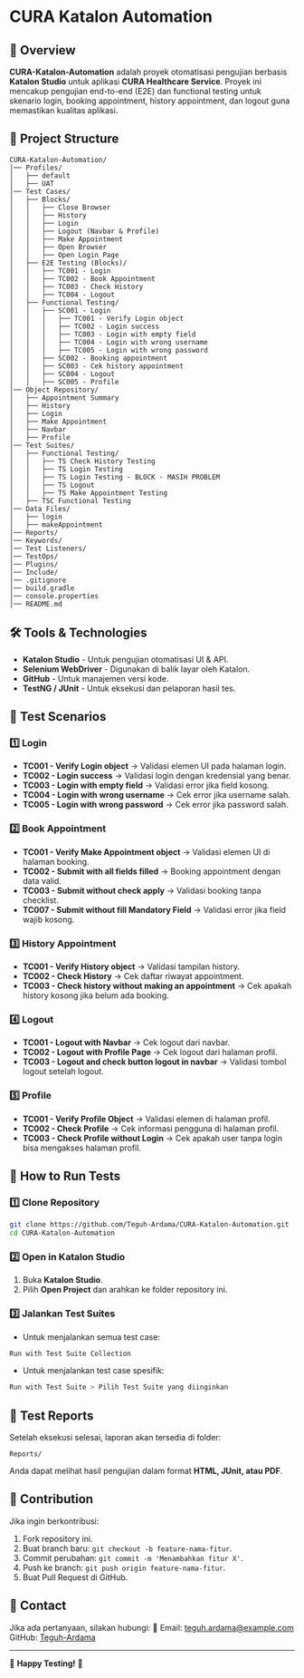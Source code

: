 # CURA Katalon Automation

## 📌 Overview
**CURA-Katalon-Automation** adalah proyek otomatisasi pengujian berbasis **Katalon Studio** untuk aplikasi **CURA Healthcare Service**. Proyek ini mencakup pengujian end-to-end (E2E) dan functional testing untuk skenario login, booking appointment, history appointment, dan logout guna memastikan kualitas aplikasi.

## 📂 Project Structure
```
CURA-Katalon-Automation/
│── Profiles/
│   ├── default
│   ├── UAT
│── Test Cases/
│   ├── Blocks/
│   │   ├── Close Browser
│   │   ├── History
│   │   ├── Login
│   │   ├── Logout (Navbar & Profile)
│   │   ├── Make Appointment
│   │   ├── Open Browser
│   │   ├── Open Login Page
│   ├── E2E Testing (Blocks)/
│   │   ├── TC001 - Login
│   │   ├── TC002 - Book Appointment
│   │   ├── TC003 - Check History
│   │   ├── TC004 - Logout
│   ├── Functional Testing/
│   │   ├── SC001 - Login
│   │   │   ├── TC001 - Verify Login object
│   │   │   ├── TC002 - Login success
│   │   │   ├── TC003 - Login with empty field
│   │   │   ├── TC004 - Login with wrong username
│   │   │   ├── TC005 - Login with wrong password
│   │   ├── SC002 - Booking appointment
│   │   ├── SC003 - Cek history appointment
│   │   ├── SC004 - Logout
│   │   ├── SC005 - Profile
│── Object Repository/
│   ├── Appointment Summary
│   ├── History
│   ├── Login
│   ├── Make Appointment
│   ├── Navbar
│   ├── Profile
│── Test Suites/
│   ├── Functional Testing/
│   │   ├── TS Check History Testing
│   │   ├── TS Login Testing
│   │   ├── TS Login Testing - BLOCK - MASIH PROBLEM
│   │   ├── TS Logout
│   │   ├── TS Make Appointment Testing
│   ├── TSC Functional Testing
│── Data Files/
│   ├── login
│   ├── makeAppointment
│── Reports/
│── Keywords/
│── Test Listeners/
│── TestOps/
│── Plugins/
│── Include/
│── .gitignore
│── build.gradle
│── console.properties
│── README.md
```

## 🛠️ Tools & Technologies
- **Katalon Studio** - Untuk pengujian otomatisasi UI & API.
- **Selenium WebDriver** - Digunakan di balik layar oleh Katalon.
- **GitHub** - Untuk manajemen versi kode.
- **TestNG / JUnit** - Untuk eksekusi dan pelaporan hasil tes.

## 🚀 Test Scenarios
### 1️⃣ **Login**
- **TC001 - Verify Login object** → Validasi elemen UI pada halaman login.
- **TC002 - Login success** → Validasi login dengan kredensial yang benar.
- **TC003 - Login with empty field** → Validasi error jika field kosong.
- **TC004 - Login with wrong username** → Cek error jika username salah.
- **TC005 - Login with wrong password** → Cek error jika password salah.

### 2️⃣ **Book Appointment**
- **TC001 - Verify Make Appointment object** → Validasi elemen UI di halaman booking.
- **TC002 - Submit with all fields filled** → Booking appointment dengan data valid.
- **TC003 - Submit without check apply** → Validasi booking tanpa checklist.
- **TC007 - Submit without fill Mandatory Field** → Validasi error jika field wajib kosong.

### 3️⃣ **History Appointment**
- **TC001 - Verify History object** → Validasi tampilan history.
- **TC002 - Check History** → Cek daftar riwayat appointment.
- **TC003 - Check history without making an appointment** → Cek apakah history kosong jika belum ada booking.

### 4️⃣ **Logout**
- **TC001 - Logout with Navbar** → Cek logout dari navbar.
- **TC002 - Logout with Profile Page** → Cek logout dari halaman profil.
- **TC003 - Logout and check button logout in navbar** → Validasi tombol logout setelah logout.

### 5️⃣ **Profile**
- **TC001 - Verify Profile Object** → Validasi elemen di halaman profil.
- **TC002 - Check Profile** → Cek informasi pengguna di halaman profil.
- **TC003 - Check Profile without Login** → Cek apakah user tanpa login bisa mengakses halaman profil.

## 🔧 How to Run Tests
### 1️⃣ Clone Repository
```sh
git clone https://github.com/Teguh-Ardama/CURA-Katalon-Automation.git
cd CURA-Katalon-Automation
```
### 2️⃣ Open in Katalon Studio
1. Buka **Katalon Studio**.
2. Pilih **Open Project** dan arahkan ke folder repository ini.

### 3️⃣ Jalankan Test Suites
- Untuk menjalankan semua test case:
```sh
Run with Test Suite Collection
```
- Untuk menjalankan test case spesifik:
```sh
Run with Test Suite > Pilih Test Suite yang diinginkan
```

## 📜 Test Reports
Setelah eksekusi selesai, laporan akan tersedia di folder:
```
Reports/
```
Anda dapat melihat hasil pengujian dalam format **HTML, JUnit, atau PDF**.

## 📌 Contribution
Jika ingin berkontribusi:
1. Fork repository ini.
2. Buat branch baru: `git checkout -b feature-nama-fitur`.
3. Commit perubahan: `git commit -m 'Menambahkan fitur X'`.
4. Push ke branch: `git push origin feature-nama-fitur`.
5. Buat Pull Request di GitHub.

## 📩 Contact
Jika ada pertanyaan, silakan hubungi:
📧 Email: teguh.ardama@example.com  
GitHub: [Teguh-Ardama](https://github.com/Teguh-Ardama)

---
🚀 **Happy Testing!** 🚀

